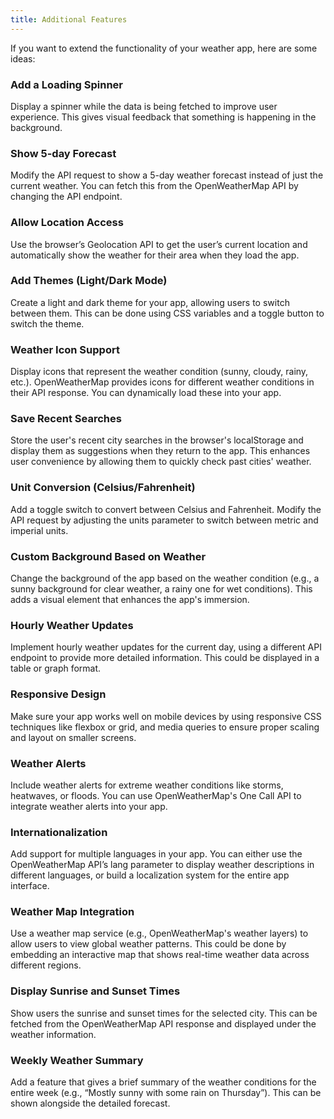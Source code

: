 ```yaml
---
title: Additional Features
---
```


If you want to extend the functionality of your weather app, here are some ideas:
 
### Add a Loading Spinner
Display a spinner while the data is being fetched to improve user experience. This gives visual feedback that something is happening in the background.

### Show 5-day Forecast
Modify the API request to show a 5-day weather forecast instead of just the current weather. You can fetch this from the OpenWeatherMap API by changing the API endpoint.

### Allow Location Access
Use the browser’s Geolocation API to get the user’s current location and automatically show the weather for their area when they load the app.

### Add Themes (Light/Dark Mode)
Create a light and dark theme for your app, allowing users to switch between them. This can be done using CSS variables and a toggle button to switch the theme.

### Weather Icon Support
Display icons that represent the weather condition (sunny, cloudy, rainy, etc.). OpenWeatherMap provides icons for different weather conditions in their API response. You can dynamically load these into your app.

### Save Recent Searches
Store the user's recent city searches in the browser's localStorage and display them as suggestions when they return to the app. This enhances user convenience by allowing them to quickly check past cities' weather.

### Unit Conversion (Celsius/Fahrenheit)
Add a toggle switch to convert between Celsius and Fahrenheit. Modify the API request by adjusting the units parameter to switch between metric and imperial units.

### Custom Background Based on Weather
Change the background of the app based on the weather condition (e.g., a sunny background for clear weather, a rainy one for wet conditions). This adds a visual element that enhances the app's immersion.

### Hourly Weather Updates
Implement hourly weather updates for the current day, using a different API endpoint to provide more detailed information. This could be displayed in a table or graph format.

### Responsive Design
Make sure your app works well on mobile devices by using responsive CSS techniques like flexbox or grid, and media queries to ensure proper scaling and layout on smaller screens.

### Weather Alerts
Include weather alerts for extreme weather conditions like storms, heatwaves, or floods. You can use OpenWeatherMap's One Call API to integrate weather alerts into your app.

### Internationalization
Add support for multiple languages in your app. You can either use the OpenWeatherMap API’s lang parameter to display weather descriptions in different languages, or build a localization system for the entire app interface.

### Weather Map Integration
Use a weather map service (e.g., OpenWeatherMap's weather layers) to allow users to view global weather patterns. This could be done by embedding an interactive map that shows real-time weather data across different regions.

### Display Sunrise and Sunset Times
Show users the sunrise and sunset times for the selected city. This can be fetched from the OpenWeatherMap API response and displayed under the weather information.

### Weekly Weather Summary
Add a feature that gives a brief summary of the weather conditions for the entire week (e.g., “Mostly sunny with some rain on Thursday”). This can be shown alongside the detailed forecast.